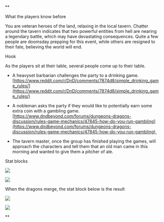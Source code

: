 **

What the players know before

You are veteran heroes of the land, relaxing in the local tavern. Chatter around the tavern indicates that two powerful entities from hell are nearing a legendary battle, which may have devastating consequences. Quite a few people are doomsday prepping for this event, while others are resigned to their fate, believing the world will end.

  

Hook

As the players sit at their table, several people come up to their table.

- A heavyset barbarian challenges the party to a drinking game. [https://www.reddit.com/r/DnD/comments/7874d8/simple_drinking_game_rules/](https://www.reddit.com/r/DnD/comments/7874d8/simple_drinking_game_rules/)
    
- A nobleman asks the party if they would like to potentially earn some extra coin with a gambling game. [https://www.dndbeyond.com/forums/dungeons-dragons-discussion/rules-game-mechanics/47845-how-do-you-run-gambling](https://www.dndbeyond.com/forums/dungeons-dragons-discussion/rules-game-mechanics/47845-how-do-you-run-gambling) 
    
- The tavern master, once the group has finished playing the games, will approach the characters and tell them that an old man came in this morning and wanted to give them a pitcher of ale.
    

  

Stat blocks

  

![](https://lh7-rt.googleusercontent.com/docsz/AD_4nXcZThYq8JsFk1rirUZy_b5H8hgsfea1weMcc8U_papzuiv2JJgf8KczgY4mJ7YrhHT6Ysq4d8A0WwWpKKdrFBnd5_p6Jr1-3IqldoTayifmeU1NjJnU3qER8xQjVr_egCYTuDDiAb0K3J5cOWSKsMYlrAQt?key=1eNCoPmgUAs6yopjTPLekw)

![](https://lh7-rt.googleusercontent.com/docsz/AD_4nXe-4h3PqOlsZHRtk-M4hRHmJXUcXhIopM-jtXCy--eSigQdpocgkzpUV-cnTIrjaJeHburEgQWeVTll0h_2H5LkWXXFzsNBe6LR-PkE_fq1xgT9gq1ClzkNneL1-Vj5kX5WhjGXaLFxGARLsoIAIwfAjD-k?key=1eNCoPmgUAs6yopjTPLekw)

When the dragons merge, the stat block below is the result

![](https://lh7-rt.googleusercontent.com/docsz/AD_4nXesXkeQGimui3IHRgPb5QJQCNHdSdTZ0nGduwcW_0RlT5Mm2UckLJEk3DR7yQWAKsz7H-Wz3HsLP6nlR_z2NoWLg3l1SLDw_akbWmhkegRH5pHS3tjnDrwCNcb-elRHE6xfTyk1B-Ua4jCZSg6uhnuPtSw8?key=1eNCoPmgUAs6yopjTPLekw)

  

![](https://lh7-rt.googleusercontent.com/docsz/AD_4nXdlwuoKlG8_xScBsyK-9kq28lozVHkb69b8PBW7KLEMlemsmm21HKazZXM64bhR03KB_D5hxsB1l4Hge99EbTaHljBYEduRS5iNjPFqdoTYNaTWoVzeZRLKAfN65oL_0bWAatZPk-EOWmuQhNmrv9LSuF6D?key=1eNCoPmgUAs6yopjTPLekw)

**